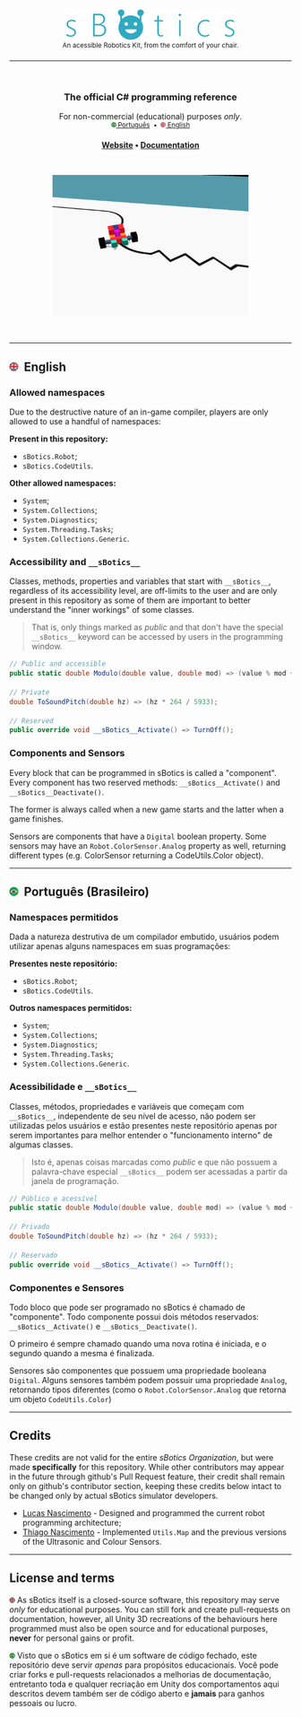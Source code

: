 <br>
<p align="center">
	<img
		width="300"
		alt="sBotics"
		src=".github/README/sBotics.svg">
    <br>
    <sup>An acessible Robotics Kit, from the comfort of your chair.</sup>
</p>
<hr>

<br>

<h3 align="center">
	The official C# programming reference
</h3>
<p align="center">
    For non-commercial (educational) purposes <i>only</i>.
    <br>
    <sup>
        <a href="#portuguese"><img src=".github/README/pt_BR.png" width="9"> Português</a> 
        &nbsp;•&nbsp;
        <a href="#english"><img src=".github/README/en.png" width="9"> English</a>
    </sup>
</p>

<p align="center">
	<strong>
		<a href="https://sbotics.net">Website</a>
		•
		<a href="https://docs.sbotics.net">Documentation</a>
	</strong>
</p>

<br>

<p align="center">
	<img src=".github/README/line-follower.gif" width="350">
</p>

<br>

--------------
<h2 id="english"> <img src=".github/README/en.png" width="16"> &nbsp;English </h2> 

### Allowed namespaces 
Due to the destructive nature of an in-game compiler, players are only allowed to use a handful of namespaces:

**Present in this repository:**
* `sBotics.Robot`;
* `sBotics.CodeUtils`.

**Other allowed namespaces:**
* `System`;
* `System.Collections`;
* `System.Diagnostics`;
* `System.Threading.Tasks`;
* `System.Collections.Generic`.

### Accessibility and `__sBotics__`
Classes, methods, properties and variables that start with `__sBotics__`, regardless of its accessibility level, are off-limits to the user and are only present in this repository as some of them are important to better understand the "inner workings" of some classes.

> That is, only things marked as *public* and that don't have the special `__sBotics__` keyword can be accessed by users in the programming window.

```cs
// Public and accessible
public static double Modulo(double value, double mod) => (value % mod + mod) % mod;

// Private
double ToSoundPitch(double hz) => (hz * 264 / 5933);

// Reserved
public override void __sBotics__Activate() => TurnOff();
```

### Components and Sensors
Every block that can be programmed in sBotics is called a "component". Every component has two reserved methods: `__sBotics__Activate()` and `__sBotics__Deactivate()`.

The former is always called when a new game starts and the latter when a game finishes.

Sensors are components that have a `Digital` boolean property. Some sensors may have an `Robot.ColorSensor.Analog` property as well, returning different types (e.g. ColorSensor returning a CodeUtils.Color object).

--------------
<h2 id="portuguese"> <img src=".github/README/pt_BR.png" width="16"> &nbsp;Português (Brasileiro) </h2> 

### Namespaces permitidos
Dada a natureza destrutiva de um compilador embutido, usuários podem utilizar apenas alguns namespaces em suas programações:

**Presentes neste repositório:**
* `sBotics.Robot`;
* `sBotics.CodeUtils`.

**Outros namespaces permitidos:**
* `System`;
* `System.Collections`;
* `System.Diagnostics`;
* `System.Threading.Tasks`;
* `System.Collections.Generic`.

### Acessibilidade e `__sBotics__`
Classes, métodos, propriedades e variáveis que começam com `__sBotics__`, independente de seu nível de acesso, não podem ser utilizadas pelos usuários e estão presentes neste repositório apenas por serem importantes para melhor entender o "funcionamento interno" de algumas classes.

> Isto é, apenas coisas marcadas como *public* e que não possuem a palavra-chave especial `__sBotics__` podem ser acessadas a partir da janela de programação.

```cs
// Público e acessível
public static double Modulo(double value, double mod) => (value % mod + mod) % mod;

// Privado
double ToSoundPitch(double hz) => (hz * 264 / 5933);

// Reservado
public override void __sBotics__Activate() => TurnOff();
```

### Componentes e Sensores
Todo bloco que pode ser programado no sBotics é chamado de "componente". Todo componente possui dois métodos reservados: `__sBotics__Activate()` e `__sBotics__Deactivate()`.

O primeiro é sempre chamado quando uma nova rotina é iniciada, e o segundo quando a mesma é finalizada.

Sensores são componentes que possuem uma propriedade booleana `Digital`. Alguns sensores também podem possuir uma propriedade `Analog`, retornando tipos diferentes (como o `Robot.ColorSensor.Analog` que retorna um objeto `CodeUtils.Color`)

--------------
## Credits
These credits are not valid for the entire *sBotics Organization*, but were made **specifically** for this repository. While other contributors may appear in the future through github's Pull Request feature, their credit shall remain only on github's contributor section, keeping these credits below intact to be changed only by actual sBotics simulator developers.

* [Lucas Nascimento](https://www.linkedin.com/in/lucas-moura-do-nascimento) - Designed and programmed the current robot programming architecture; 
* [Thiago Nascimento](https://www.linkedin.com/in/txiag) - Implemented `Utils.Map` and the previous versions of the Ultrasonic and Colour Sensors.

--------------

## License and terms
<img src=".github/README/en.png" width="10"> As sBotics itself is a closed-source software, this repository may serve *only* for educational purposes. You can still fork and create pull-requests on documentation, however, all Unity 3D recreations of the behaviours here programmed must also be open source and for educational purposes, **never** for personal gains or profit.

<img src=".github/README/pt_BR.png" width="10"> Visto que o sBotics em si é um software de código fechado, este repositório deve servir *apenas* para propósitos educacionais. Você pode criar forks e pull-requests relacionados a melhorias de documentação, entretanto toda e qualquer recriação em Unity dos comportamentos aqui descritos devem também ser de código aberto e **jamais** para ganhos pessoais ou lucro.